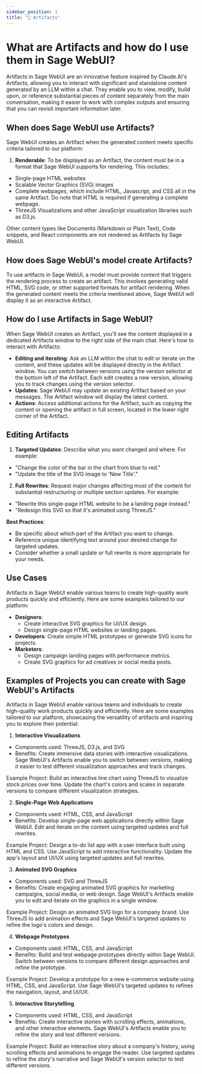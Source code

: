```yaml
---
sidebar_position: 1
title: "🏺 Artifacts"
---
```



# What are Artifacts and how do I use them in Sage WebUI?

Artifacts in Sage WebUI are an innovative feature inspired by Claude.AI's Artifacts, allowing you to interact with significant and standalone content generated by an LLM within a chat. They enable you to view, modify, build upon, or reference substantial pieces of content separately from the main conversation, making it easier to work with complex outputs and ensuring that you can revisit important information later.

## When does Sage WebUI use Artifacts?

Sage WebUI creates an Artifact when the generated content meets specific criteria tailored to our platform:

1. **Renderable**: To be displayed as an Artifact, the content must be in a format that Sage WebUI supports for rendering. This includes:

* Single-page HTML websites
* Scalable Vector Graphics (SVG) images
* Complete webpages, which include HTML, Javascript, and CSS all in the same Artifact. Do note that HTML is required if generating a complete webpage.
* ThreeJS Visualizations and other JavaScript visualization libraries such as D3.js.

Other content types like Documents (Markdown or Plain Text), Code snippets, and React components are not rendered as Artifacts by Sage WebUI.

## How does Sage WebUI's model create Artifacts?

To use artifacts in Sage WebUI, a model must provide content that triggers the rendering process to create an artifact. This involves generating valid HTML, SVG code, or other supported formats for artifact rendering. When the generated content meets the criteria mentioned above, Sage WebUI will display it as an interactive Artifact.

## How do I use Artifacts in Sage WebUI?

When Sage WebUI creates an Artifact, you'll see the content displayed in a dedicated Artifacts window to the right side of the main chat. Here's how to interact with Artifacts:

* **Editing and iterating**: Ask an LLM within the chat to edit or iterate on the content, and these updates will be displayed directly in the Artifact window. You can switch between versions using the version selector at the bottom left of the Artifact. Each edit creates a new version, allowing you to track changes using the version selector.
* **Updates**: Sage WebUI may update an existing Artifact based on your messages. The Artifact window will display the latest content.
* **Actions**: Access additional actions for the Artifact, such as copying the content or opening the artifact in full screen, located in the lower right corner of the Artifact.

## Editing Artifacts

1. **Targeted Updates**: Describe what you want changed and where. For example:

* "Change the color of the bar in the chart from blue to red."
* "Update the title of the SVG image to 'New Title'."

2. **Full Rewrites**: Request major changes affecting most of the content for substantial restructuring or multiple section updates. For example:

* "Rewrite this single-page HTML website to be a landing page instead."
* "Redesign this SVG so that it's animated using ThreeJS."

**Best Practices**:

* Be specific about which part of the Artifact you want to change.
* Reference unique identifying text around your desired change for targeted updates.
* Consider whether a small update or full rewrite is more appropriate for your needs.

## Use Cases

Artifacts in Sage WebUI enable various teams to create high-quality work products quickly and efficiently. Here are some examples tailored to our platform:

* **Designers**:
  * Create interactive SVG graphics for UI/UX design.
  * Design single-page HTML websites or landing pages.
* **Developers**: Create simple HTML prototypes or generate SVG icons for projects.
* **Marketers**:
  * Design campaign landing pages with performance metrics.
  * Create SVG graphics for ad creatives or social media posts.

## Examples of Projects you can create with Sage WebUI's Artifacts

Artifacts in Sage WebUI enable various teams and individuals to create high-quality work products quickly and efficiently. Here are some examples tailored to our platform, showcasing the versatility of artifacts and inspiring you to explore their potential:

1. **Interactive Visualizations**

* Components used: ThreeJS, D3.js, and SVG
* Benefits: Create immersive data stories with interactive visualizations. Sage WebUI's Artifacts enable you to switch between versions, making it easier to test different visualization approaches and track changes.

Example Project: Build an interactive line chart using ThreeJS to visualize stock prices over time. Update the chart's colors and scales in separate versions to compare different visualization strategies.

2. **Single-Page Web Applications**

* Components used: HTML, CSS, and JavaScript
* Benefits: Develop single-page web applications directly within Sage WebUI. Edit and iterate on the content using targeted updates and full rewrites.

Example Project: Design a to-do list app with a user interface built using HTML and CSS. Use JavaScript to add interactive functionality. Update the app's layout and UI/UX using targeted updates and full rewrites.

3. **Animated SVG Graphics**

* Components used: SVG and ThreeJS
* Benefits: Create engaging animated SVG graphics for marketing campaigns, social media, or web design. Sage WebUI's Artifacts enable you to edit and iterate on the graphics in a single window.

Example Project: Design an animated SVG logo for a company brand. Use ThreeJS to add animation effects and Sage WebUI's targeted updates to refine the logo's colors and design.

4. **Webpage Prototypes**

* Components used: HTML, CSS, and JavaScript
* Benefits: Build and test webpage prototypes directly within Sage WebUI. Switch between versions to compare different design approaches and refine the prototype.

Example Project: Develop a prototype for a new e-commerce website using HTML, CSS, and JavaScript. Use Sage WebUI's targeted updates to refines the navigation, layout, and UI/UX.

5. **Interactive Storytelling**

* Components used: HTML, CSS, and JavaScript
* Benefits: Create interactive stories with scrolling effects, animations, and other interactive elements. Sage WebUI's Artifacts enable you to refine the story and test different versions.

Example Project: Build an interactive story about a company's history, using scrolling effects and animations to engage the reader. Use targeted updates to refine the story's narrative and Sage WebUI's version selector to test different versions.
